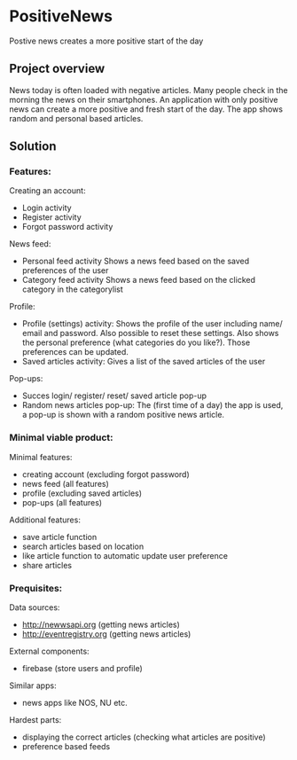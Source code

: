 # PositiveNews

Postive news creates a more positive start of the day

## Project overview

  News today is often loaded with negative articles. Many people check in the morning the news on their smartphones.
  An application with only positive news can create a more positive and fresh start of the day. The app shows random
  and personal based articles. 
  
## Solution

### Features:
    
  Creating an account:
  - Login activity 
  - Register activity
  - Forgot password activity
    
  News feed:
  - Personal feed activity
      Shows a news feed based on the saved preferences of the user
  - Category feed activity
      Shows a news feed based on the clicked category in the categorylist
          
  Profile:
  - Profile (settings) activity:
      Shows the profile of the user including name/ email and password. Also possible to
      reset these settings.
      Also shows the personal preference (what categories do you like?). Those preferences 
      can be updated.
  - Saved articles activity:
      Gives a list of the saved articles of the user
 
  Pop-ups:    
  - Succes login/ register/ reset/ saved article pop-up
  - Random news articles pop-up:
      The (first time of a day) the app is used, a pop-up is shown with a random positive 
      news article. 
  
### Minimal viable product:
    
Minimal features:
  - creating account (excluding forgot password)
  - news feed (all features)
  - profile (excluding saved articles)
  - pop-ups (all features)

Additional features:
  - save article function
  - search articles based on location
  - like article function to automatic update user preference
  - share articles 
     
### Prequisites:
    
  Data sources:
  - http://newwsapi.org (getting news articles)
  - http://eventregistry.org (getting news articles)
    
  External components:
  - firebase (store users and profile)
      
  Similar apps:
  - news apps like NOS, NU etc. 
      
  Hardest parts:
  - displaying the correct articles (checking what articles are positive) 
  - preference based feeds 
    


 
